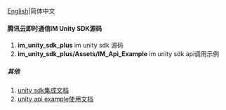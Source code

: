 [English](./README.md)|简体中文

#### 腾讯云即时通信IM Unity SDK源码

1. **im_unity_sdk_plus** im unity sdk 源码
1. **im_unity_sdk_plus/Assets/IM_Api_Example** im unity sdk api调用示例

##### 其他

1. [unity sdk集成文档](https://cloud.tencent.com/document/product/269/54106)
2. [unity api example使用文档](https://cloud.tencent.com/document/product/269/75289)